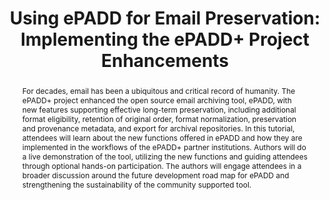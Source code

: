 ---
abstract: For decades, email has been a ubiquitous and critical record of humanity.
  The ePADD+ project enhanced the open source email archiving tool, ePADD, with new
  features supporting effective long-term preservation, including additional format
  eligibility, retention of original order, format normalization, preservation and
  provenance metadata, and export for archival repositories. In this tutorial, attendees
  will learn about the new functions offered in ePADD and how they are implemented
  in the workflows of the ePADD+ partner institutions. Authors will do a live demonstration
  of the tool, utilizing the new functions and guiding attendees through optional
  hands-on participation. The authors will engage attendees in a broader discussion
  around the future development road map for ePADD and strengthening the sustainability
  of the community supported tool.
creators:
- Patterson, Tricia
date: null
document_url: https://az659834.vo.msecnd.net/eventsairwesteuprod/production-inconference-public/3f3e4df30e2346c7ae41b36c81733d8a
grand_parent: iPRES
institutions:
- Harvard University
keywords:
- email
- preservation
- open-source
- collaboration
- sustainability
landing_page_url: null
language: eng
layout: publication
license: CC-BY 4.0 International
notes_url: null
parent: iPRES 2022
presentation_url: null
size: null
source_name: iPRES
title: 'Using ePADD for Email Preservation: Implementing the ePADD+ Project Enhancements'
type: unknown
year: 2022
---